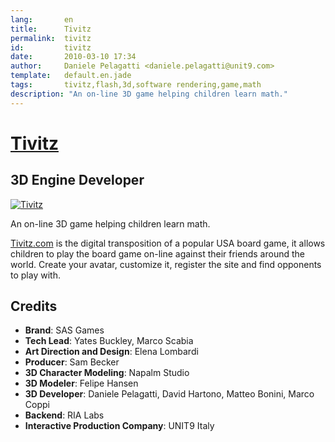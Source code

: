 ```yaml
---
lang:       en
title:      Tivitz
permalink:  tivitz
id:         tivitz
date:       2010-03-10 17:34
author:     Daniele Pelagatti <daniele.pelagatti@unit9.com>
template:   default.en.jade
tags:       tivitz,flash,3d,software rendering,game,math
description: "An on-line 3D game helping children learn math."
---
```


# [Tivitz](http://www.tivitz.com/game/3d/) #
## 3D Engine Developer ##

[![](#{base}img/tivitz.jpg "Tivitz")](http://www.tivitz.com/game/3d/)

An on-line 3D game helping children learn math.

[Tivitz.com](http://www.tivitz.com/game/3d/) is the digital transposition of a
popular USA board game, it allows children to play the board game on-line
against their friends around the world. Create your avatar, customize it,
register the site and find opponents to play with.

## Credits

 * **Brand**: SAS Games 
 * **Tech Lead**: Yates Buckley, Marco Scabia 
 * **Art Direction and Design**: Elena Lombardi
 * **Producer**: Sam Becker 
 * **3D Character Modeling**: Napalm Studio 
 * **3D Modeler**: Felipe Hansen 
 * **3D Developer**: Daniele Pelagatti, David Hartono, Matteo Bonini, Marco Coppi 
 * **Backend**: RIA Labs 
 * **Interactive Production Company**: UNIT9 Italy

